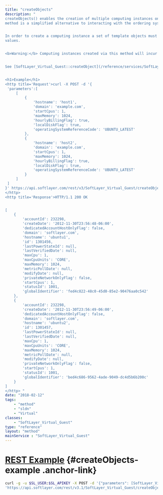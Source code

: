```yaml
---
title: "createObjects"
description: "
createObjects() enables the creation of multiple computing instances on an account in a single call. This 
method is a simplified alternative to interacting with the ordering system directly. 


In order to create a computing instance a set of template objects must be sent in with a few required 
values. 


<b>Warning:</b> Computing instances created via this method will incur charges on your account. 


See [SoftLayer_Virtual_Guest::createObject](/reference/services/SoftLayer_Virtual_Guest/createObject) for specifics on the requirements of each template object. 


<h1>Example</h1> 
<http title='Request'>curl -X POST -d '{ 
 'parameters':[ 
     [ 
         { 
             'hostname': 'host1', 
             'domain': 'example.com', 
             'startCpus': 1, 
             'maxMemory': 1024, 
             'hourlyBillingFlag': true, 
             'localDiskFlag': true, 
             'operatingSystemReferenceCode': 'UBUNTU_LATEST' 
         }, 
         { 
             'hostname': 'host2', 
             'domain': 'example.com', 
             'startCpus': 1, 
             'maxMemory': 1024, 
             'hourlyBillingFlag': true, 
             'localDiskFlag': true, 
             'operatingSystemReferenceCode': 'UBUNTU_LATEST' 
         } 
     ] 
 ] 
}' https://api.softlayer.com/rest/v3/SoftLayer_Virtual_Guest/createObjects.json 
</http> 
<http title='Response'>HTTP/1.1 200 OK 


[ 
    { 
        'accountId': 232298, 
        'createDate': '2012-11-30T23:56:48-06:00', 
        'dedicatedAccountHostOnlyFlag': false, 
        'domain': 'softlayer.com', 
        'hostname': 'ubuntu1', 
        'id': 1301456, 
        'lastPowerStateId': null, 
        'lastVerifiedDate': null, 
        'maxCpu': 1, 
        'maxCpuUnits': 'CORE', 
        'maxMemory': 1024, 
        'metricPollDate': null, 
        'modifyDate': null, 
        'privateNetworkOnlyFlag': false, 
        'startCpus': 1, 
        'statusId': 1001, 
        'globalIdentifier': 'fed4c822-48c0-45d0-85e2-90476aa0c542' 
    }, 
    { 
        'accountId': 232298, 
        'createDate': '2012-11-30T23:56:49-06:00', 
        'dedicatedAccountHostOnlyFlag': false, 
        'domain': 'softlayer.com', 
        'hostname': 'ubuntu2', 
        'id': 1301457, 
        'lastPowerStateId': null, 
        'lastVerifiedDate': null, 
        'maxCpu': 1, 
        'maxCpuUnits': 'CORE', 
        'maxMemory': 1024, 
        'metricPollDate': null, 
        'modifyDate': null, 
        'privateNetworkOnlyFlag': false, 
        'startCpus': 1, 
        'statusId': 1001, 
        'globalIdentifier': 'bed4c686-9562-4ade-9049-dc4d5b6b200c' 
    } 
] 
</http> "
date: "2018-02-12"
tags:
    - "method"
    - "sldn"
    - "Virtual"
classes:
    - "SoftLayer_Virtual_Guest"
type: "reference"
layout: "method"
mainService : "SoftLayer_Virtual_Guest"
---
```


# [REST Example](#createObjects-example) <a href="/article/rest/"><i class="fas fa-question"></i></a> {#createObjects-example .anchor-link} 
```bash
curl -g -u $SL_USER:$SL_APIKEY -X POST -d '{"parameters": [SoftLayer_Virtual_Guest]}' \
'https://api.softlayer.com/rest/v3.1/SoftLayer_Virtual_Guest/createObjects'
```
